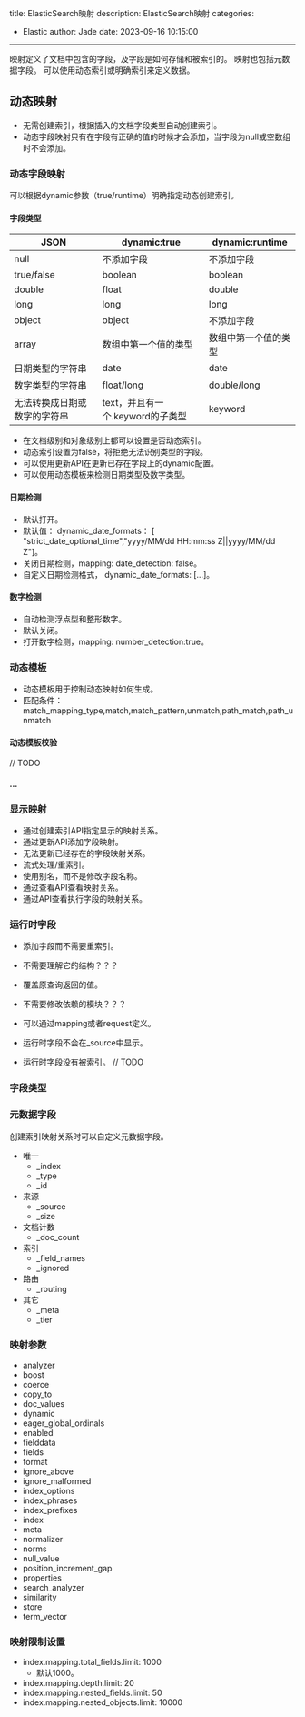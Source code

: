 title: ElasticSearch映射
description: ElasticSearch映射
categories:
  - Elastic
author: Jade
date: 2023-09-16 10:15:00
---

映射定义了文档中包含的字段，及字段是如何存储和被索引的。
映射也包括元数据字段。
可以使用动态索引或明确索引来定义数据。

## 动态映射
- 无需创建索引，根据插入的文档字段类型自动创建索引。
- 动态字段映射只有在字段有正确的值的时候才会添加，当字段为null或空数组时不会添加。

### 动态字段映射
可以根据dynamic参数（true/runtime）明确指定动态创建索引。

#### 字段类型
| JSON           | dynamic:true           | dynamic:runtime |
|----------------|------------------------|-----------------|
| null           | 不添加字段                  | 不添加字段           |
| true/false     | boolean                | boolean         |
| double         | float                  | double          |
| long           | long                   | long            |
| object         | object                 | 不添加字段           |
| array          | 数组中第一个值的类型             | 数组中第一个值的类型      |
| 日期类型的字符串       | date                   | date            |   
| 数字类型的字符串       | float/long             | double/long     |   
| 无法转换成日期或数字的字符串 | text，并且有一个.keyword的子类型 | keyword         |   

- 在文档级别和对象级别上都可以设置是否动态索引。
- 动态索引设置为false，将拒绝无法识别类型的字段。
- 可以使用更新API在更新已存在字段上的dynamic配置。
- 可以使用动态模板来检测日期类型及数字类型。

#### 日期检测
- 默认打开。
- 默认值： dynamic_date_formats： [ "strict_date_optional_time","yyyy/MM/dd HH:mm:ss Z||yyyy/MM/dd Z"]。
- 关闭日期检测，mapping: date_detection: false。
- 自定义日期检测格式， dynamic_date_formats: [...]。
  
#### 数字检测
- 自动检测浮点型和整形数字。
- 默认关闭。
- 打开数字检测，mapping: number_detection:true。

### 动态模板
- 动态模板用于控制动态映射如何生成。
- 匹配条件： match_mapping_type,match,match_pattern,unmatch,path_match,path_unmatch

#### 动态模板校验
// TODO

#### ...

### 显示映射
- 通过创建索引API指定显示的映射关系。
- 通过更新API添加字段映射。
- 无法更新已经存在的字段映射关系。
- 流式处理/重索引。
- 使用别名，而不是修改字段名称。
- 通过查看API查看映射关系。
- 通过API查看执行字段的映射关系。

### 运行时字段
- 添加字段而不需要重索引。
- 不需要理解它的结构？？？
- 覆盖原查询返回的值。
- 不需要修改依赖的模块？？？

- 可以通过mapping或者request定义。
- 运行时字段不会在_source中显示。

- 运行时字段没有被索引。
// TODO

### 字段类型

### 元数据字段
创建索引映射关系时可以自定义元数据字段。

- 唯一
  - _index
  - _type
  - _id
- 来源
  - _source
  - _size
- 文档计数
  - _doc_count
- 索引
  - _field_names
  - _ignored
- 路由
  - _routing
- 其它
  - _meta
  - _tier

### 映射参数

- analyzer
- boost
- coerce
- copy_to
- doc_values
- dynamic
- eager_global_ordinals
- enabled
- fielddata
- fields
- format
- ignore_above
- ignore_malformed
- index_options
- index_phrases
- index_prefixes
- index
- meta
- normalizer
- norms
- null_value
- position_increment_gap
- properties
- search_analyzer
- similarity
- store
- term_vector

### 映射限制设置
- index.mapping.total_fields.limit: 1000
  - 默认1000。
- index.mapping.depth.limit: 20
- index.mapping.nested_fields.limit: 50
- index.mapping.nested_objects.limit: 10000
